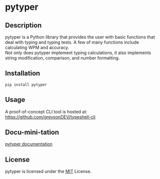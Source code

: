 # pytyper

## Description
pytyper is a Python library that provides the user with basic functions that deal with typing and typing tests. A few of many functions include calculating WPM and accuracy.\
Not only does pytyper implement typing calculations, it also implements string modification, comparison, and number formatting.

## Installation
```
pip install pytyper
```

## Usage
A proof-of-concept CLI tool is hosted at:\
https://github.com/greysonDEV/typeshell-cli

## Docu-mini-tation
[pytyper documentation](https://github.com/greysonDEV/pytyper/blob/master/DOCUMENTATION.md)

## License
pytyper is licensed under the [MIT](https://github.com/greysonDEV/pytyper/blob/master/LICENSE) License.
